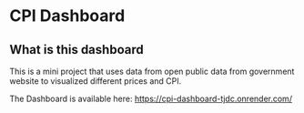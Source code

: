 # CPI Dashboard  

## What is this dashboard  

This is a mini project that uses data from open public data from government website to visualized different prices and CPI.
  
The Dashboard is available here: https://cpi-dashboard-tjdc.onrender.com/  


